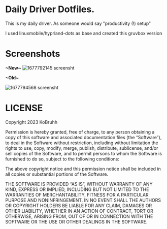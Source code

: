 # Daily Driver Dotfiles.

This is my daily driver. As someone would say "productivity (!) setup"

I used linuxmobile/hyprland-dots as base and created this gruvbox version

# Screenshots
**~New~**
![1677792145 screensht](https://user-images.githubusercontent.com/101834410/222568620-24394a0a-37b9-4358-acf5-977b1717db04.png)

**~Old~**

![1677794568 screensht](https://user-images.githubusercontent.com/101834410/222569354-2dd6bcf0-bacd-4be8-9de8-479e2369a2c1.png)

# LICENSE

Copyright 2023 KoBruhh

Permission is hereby granted, free of charge, to any person obtaining a copy of this software and associated documentation files (the “Software”), to deal in the Software without restriction, including without limitation the rights to use, copy, modify, merge, publish, distribute, sublicense, and/or sell copies of the Software, and to permit persons to whom the Software is furnished to do so, subject to the following conditions:

The above copyright notice and this permission notice shall be included in all copies or substantial portions of the Software.

THE SOFTWARE IS PROVIDED “AS IS”, WITHOUT WARRANTY OF ANY KIND, EXPRESS OR IMPLIED, INCLUDING BUT NOT LIMITED TO THE WARRANTIES OF MERCHANTABILITY, FITNESS FOR A PARTICULAR PURPOSE AND NONINFRINGEMENT. IN NO EVENT SHALL THE AUTHORS OR COPYRIGHT HOLDERS BE LIABLE FOR ANY CLAIM, DAMAGES OR OTHER LIABILITY, WHETHER IN AN ACTION OF CONTRACT, TORT OR OTHERWISE, ARISING FROM, OUT OF OR IN CONNECTION WITH THE SOFTWARE OR THE USE OR OTHER DEALINGS IN THE SOFTWARE.


